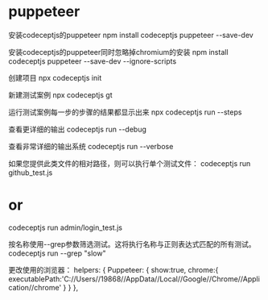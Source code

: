 # puppeteer

安装codeceptjs的puppeteer
npm install codeceptjs puppeteer --save-dev 

安装codeceptjs的puppeteer同时忽略掉chromium的安装
npm install codeceptjs puppeteer --save-dev --ignore-scripts

创建项目
npx codeceptjs init 

新建测试案例
npx codeceptjs gt 

运行测试案例每一步的步骤的结果都显示出来
npx codeceptjs run --steps 

查看更详细的输出
codeceptjs run --debug

查看非常详细的输出系统
codeceptjs run --verbose

如果您提供此类文件的相对路径，则可以执行单个测试文件：
codeceptjs run github_test.js 
# or 
codeceptjs run admin/login_test.js

按名称使用--grep参数筛选测试。这将执行名称与正则表达式匹配的所有测试。
codeceptjs run --grep "slow"

更改使用的浏览器：
helpers: {
Puppeteer: {
show:true,
chrome:{
executablePath:'C://Users//19868//AppData//Local//Google//Chrome//Application//chrome'
}
}
},
